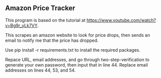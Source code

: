 ## Amazon Price Tracker

This program is based on the tutorial at https://www.youtube.com/watch?v=Bg9r_yLk7VY. 

This scrapes an amazon website to look for price drops, then sends an email to notify me that the price has dropped. 

Use pip install -r requirements.txt to install the required packages. 

Repace URL, email addresses, and go through two-step-verification to generate your own password, then input that in line 44. Replace email addresses on lines 44, 53, and 54.